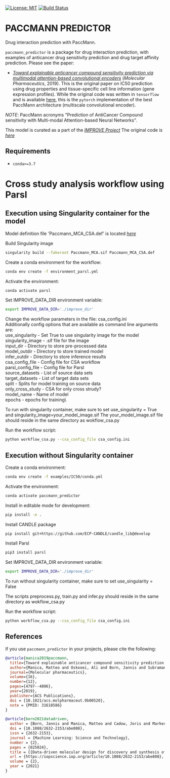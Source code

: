 [![License: MIT](https://img.shields.io/badge/License-MIT-yellow.svg)](https://opensource.org/licenses/MIT)
[![Build Status](https://github.com/PaccMann/paccmann_predictor/actions/workflows/build.yml/badge.svg)](https://github.com/PaccMann/paccmann_predictor/actions/workflows/build.yml)

# PACCMANN PREDICTOR

Drug interaction prediction with PaccMann.

`paccmann_predictor` is a package for drug interaction prediction, with examples of 
anticancer drug sensitivity prediction and drug target affinity prediction. Please see the paper:

- [_Toward explainable anticancer compound sensitivity prediction via multimodal attention-based convolutional encoders_](https://doi.org/10.1021/acs.molpharmaceut.9b00520) (*Molecular Pharmaceutics*, 2019). This is the original paper on IC50 prediction using drug properties and tissue-specific cell line information (gene expression profiles). While the original code was written in `tensorflow` and is available [here](https://github.com/drugilsberg/paccmann), this is the `pytorch` implementation of the best PaccMann architecture (multiscale convolutional encoder).


*NOTE*: PaccMann acronyms "Prediction of AntiCancer Compound sensitivity with Multi-modal Attention-based Neural Networks".

This model is curated as a part of the [_IMPROVE Project_](https://github.com/JDACS4C-IMPROVE)
The original code is [_here_](https://github.com/PaccMann/paccmann_predictor)

## Requirements

- `conda>=3.7`

# Cross study analysis workflow using Parsl

## Execution using Singularity container for the model
Model definition file 'Paccmann_MCA_CSA.def' is located [_here_](https://github.com/JDACS4C-IMPROVE/Singularity/tree/develop/definitions) 

Build Singularity image
```sh
singularity build --fakeroot Paccmann_MCA.sif Paccmann_MCA_CSA.def 
```

Create a conda environment for the workflow:

```sh
conda env create -f environment_parsl.yml
```

Activate the environment:

```sh
conda activate parsl
```
Set IMPROVE_DATA_DIR environment variable:
```sh
export IMPROVE_DATA_DIR='./improve_dir'
```

Change the workflow parameters in the file: csa_config.ini\
Additionally config options that are available as command line arguments are: \
  use_singularity - Set True to use singularity image for the model\
  singularity_image - .sif file for the image\
  input_dir - Directory to store pre-processed data\
  model_outdir - Directory to store trained model\
  infer_outdir - Directory to store inference results\
  csa_config_file - Config file for CSA workflow\
  parsl_config_file - Config file for Parsl\
  source_datasets - List of source data sets\
  target_datasets - List of target data sets\
  split - Splits for model training on source data\
  only_cross_study - CSA for only cross strudy?\
  model_name - Name of model\
  epochs - epochs for training\

To run with singularity container, make sure to set use_singularity = True and singularity_image=your_model_image.sif
The your_model_image.sif file should reside in the same directory as wokflow_csa.py

Run the workflow script: 
```sh
python workflow_csa.py --csa_config_file csa_config.ini
```

## Execution without Singularity container
Create a conda environment:

```sh
conda env create -f examples/IC50/conda.yml
```

Activate the environment:

```sh
conda activate paccmann_predictor
```

Install in editable mode for development:

```sh
pip install -e .
```
Install CANDLE package
```sh
pip install git+https://github.com/ECP-CANDLE/candle_lib@develop
```
Install Parsl
```sh
pip3 install parsl
```
Set IMPROVE_DATA_DIR environment variable:
```sh
export IMPROVE_DATA_DIR='./improve_dir'
```

To run without singularity container, make sure to set use_singularity = False

The scripts preprocess.py, train.py and infer.py should reside in the same directory as wokflow_csa.py

Run the workflow script: 
```sh
python workflow_csa.py --csa_config_file csa_config.ini
```


## References

If you use `paccmann_predictor` in your projects, please cite the following:

```bib
@article{manica2019paccmann,
  title={Toward explainable anticancer compound sensitivity prediction via multimodal attention-based convolutional encoders},
  author={Manica, Matteo and Oskooei, Ali and Born, Jannis and Subramanian, Vigneshwari and S{\'a}ez-Rodr{\'\i}guez, Julio and Mart{\'\i}nez, Mar{\'\i}a Rodr{\'\i}guez},
  journal={Molecular pharmaceutics},
  volume={16},
  number={12},
  pages={4797--4806},
  year={2019},
  publisher={ACS Publications},
  doi = {10.1021/acs.molpharmaceut.9b00520},
  note = {PMID: 31618586}
}

@article{born2021datadriven,
  author = {Born, Jannis and Manica, Matteo and Cadow, Joris and Markert, Greta and Mill, Nil Adell and Filipavicius, Modestas and Janakarajan, Nikita and Cardinale, Antonio and Laino, Teodoro and {Rodr{\'{i}}guez Mart{\'{i}}nez}, Mar{\'{i}}a},
  doi = {10.1088/2632-2153/abe808},
  issn = {2632-2153},
  journal = {Machine Learning: Science and Technology},
  number = {2},
  pages = {025024},
  title = {{Data-driven molecular design for discovery and synthesis of novel ligands: a case study on SARS-CoV-2}},
  url = {https://iopscience.iop.org/article/10.1088/2632-2153/abe808},
  volume = {2},
  year = {2021}
}
```
